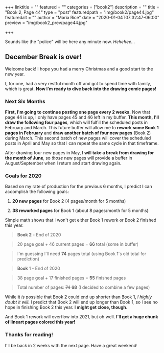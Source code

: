 +++
linktitle = ""
featured = ""
categories = ["book2"]
description = ""
title = "Book 2, Page 44"
type = "post"
featuredpath = "img/book2/page44.jpg"
featuredalt = ""
author = "Maria Rice"
date = "2020-01-04T07:32:47-06:00"
preview = "img/book2_prev/page44.jpg"

+++

Sounds like the "police" will be here any minute now. _Hehehee..._

## December Break is over!

Welcome back! 
I hope you had a merry Christmas and a good start to the new year. 

I, for one, had a very restful month off and got to spend time with family, which is great. 
**Now I'm ready to dive back into the drawing comic pages!**

### Next Six Months

**First, I'm going to continue posting one page every 2 weeks.**
Now that page 44 is up, I only have pages 45 and 46 left in my buffer. 
**This month, I'll draw the following four pages**, which will fulfill the scheduled posts in February and March. 
This future buffer will allow me to **rework some Book 1 pages in February** and **draw another batch of four new pages** (Book 2) during March.
This second batch of new pages will cover the scheduled posts in April and May so that I can repeat the same cycle in that timeframe. 

After drawing four new pages in May, **I will take a break from drawing for the month of June**, so _those_ new pages will provide a buffer in August/September when I return and start drawing again.

### Goals for 2020

Based on my rate of production for the previous 6 months, I predict I can accomplish the following goals:

1) **20 new pages** for Book 2 (4 pages/month for 5 months)

2) **38 reworked pages** for Book 1 (about 8 pages/month for 5 months)

Simple math shows that I won't get either Book 1 rework or Book 2 finished this year. 

> **Book 2** - End of 2020

> 20 page goal + 46 current pages = **66** total (some in buffer)

> I'm guessing I'll need **74** pages total (using Book 1's old total for prediction)

> **Book 1** - End of 2020

> 38 page goal + 17 finished pages = **55** finished pages 

> Total number of pages: ~~74~~ **68** (I decided to combine a few pages)

While it _is_ possible that Book 2 could end up shorter than Book 1, _I highly doubt it will._ 
I predict that Book 2 will end up longer than Book 1, so I see no hope in finishing Book 2 this year. 
**I might get close, though.** 

And Book 1 rework will overflow into 2021, but oh well. **I'll get a huge chunk of lineart pages colored this year!**

### Thanks for reading!

I'll be back in 2 weeks with the next page. Have a great weekend!
